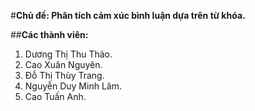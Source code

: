 #**Chủ đề: Phân tích cảm xúc bình luận dựa trên từ khóa.**

##**Các thành viên:**

1. Dương Thị Thu Thảo.
2. Cao Xuân Nguyên.
3. Đỗ Thị Thùy Trang.
4. Nguyễn Duy Minh Lâm.
5. Cao Tuấn Anh.
